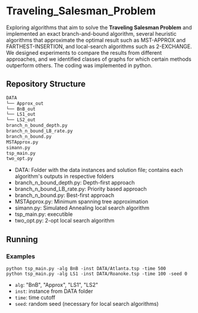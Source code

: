 # Traveling_Salesman_Problem
Exploring algorithms that aim to solve the **Traveling Salesman Problem** and implemented an exact branch-and-bound algorithm, several heuristic algorithms that approximate the optimal result such as MST-APPROX and FARTHEST-INSERTION, and local-search algorithms such as 2-EXCHANGE. We designed experiments to compare the results from different approaches, and we identified classes of graphs for which certain methods outperform others. The coding was implemented in python.
## Repository Structure
```bash
DATA
└── Approx_out
└── BnB_out
└── LS1_out
└── LS2_out
branch_n_bound_depth.py
branch_n_bound_LB_rate.py
branch_n_bound.py
MSTApprox.py
simann.py
tsp_main.py
two_opt.py
```
- DATA: Folder with the data instances and solution file; contains each algorithm's outputs in respective folders
- branch_n_bound_depth.py: Depth-first approach
- branch_n_bound_LB_rate.py: Priority based approach
- branch_n_bound.py: Best-first approach
- MSTApprox.py: Minimum spanning tree approximation
- simann.py: Simulated Annealing local search algorithm
- tsp_main.py: executible
- two_opt.py: 2-opt local search algorithm

## Running
### Examples
```
python tsp_main.py -alg BnB -inst DATA/Atlanta.tsp -time 500
python tsp_main.py -alg LS1 -inst DATA/Roanoke.tsp -time 100 -seed 0
```
- `alg`: "BnB", "Approx", "LS1", "LS2"
- `inst`: instance from DATA folder
- `time`:  time cutoff
- `seed`: random seed (necessary for local search algorithms)
